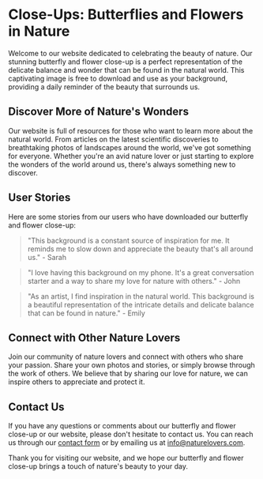 <!--font:Montserrat-->

# Close-Ups: Butterflies and Flowers in Nature

Welcome to our website dedicated to celebrating the beauty of nature. Our stunning butterfly and flower close-up is a perfect representation of the delicate balance and wonder that can be found in the natural world. This captivating image is free to download and use as your background, providing a daily reminder of the beauty that surrounds us.

## Discover More of Nature's Wonders

Our website is full of resources for those who want to learn more about the natural world. From articles on the latest scientific discoveries to breathtaking photos of landscapes around the world, we've got something for everyone. Whether you're an avid nature lover or just starting to explore the wonders of the world around us, there's always something new to discover.

## User Stories

Here are some stories from our users who have downloaded our butterfly and flower close-up:

> "This background is a constant source of inspiration for me. It reminds me to slow down and appreciate the beauty that's all around us." - Sarah

> "I love having this background on my phone. It's a great conversation starter and a way to share my love for nature with others." - John

> "As an artist, I find inspiration in the natural world. This background is a beautiful representation of the intricate details and delicate balance that can be found in nature." - Emily

## Connect with Other Nature Lovers

Join our community of nature lovers and connect with others who share your passion. Share your own photos and stories, or simply browse through the work of others. We believe that by sharing our love for nature, we can inspire others to appreciate and protect it.

## Contact Us

If you have any questions or comments about our butterfly and flower close-up or our website, please don't hesitate to contact us. You can reach us through our [contact form](#) or by emailing us at info@naturelovers.com.

Thank you for visiting our website, and we hope our butterfly and flower close-up brings a touch of nature's beauty to your day.

<!--

Write me content for website with wallpaper which alt text is:

"A close-up of a butterfly on a flower"

The name/title of the page should not be 1:1 copy of the alt text but rather a real content of the website which is using this wallpaper.

- Use markdown format 
- Start with heading
- Heading should be short and concise
- The content should look like a real website 
- The website should not be about the wallpaper, wallpaper is just a related background
- Heading should be contain work "wallpaper" or "background"
- Include real sections like references, contact, user stories, etc. use things relevant to the page purpose.
- Feel free to use structure like headings, bullets, numbering, blockquotes, paragraphs, horizontal lines, etc.
- You can use formatting like bold or _italic_
- You can include UTF-8 emojis
- Links should be only #hash anchors (and you can refer to the document itself)
- Do not include images


---


# Beautiful Butterfly Wallpaper for Nature Lovers

Welcome to our website dedicated to nature lovers! Our beautiful butterfly wallpaper will transport you to a world of natural beauty and wonder. This stunning close-up of a butterfly on a flower is the perfect background for your desktop, laptop, or mobile device.

## Why Choose Our Butterfly Wallpaper?

Our butterfly wallpaper is not only beautiful but also high-quality and free to download. You can use it as your background without worrying about any copyright issues. Plus, it's available in various resolutions, so you can choose the one that fits your screen perfectly.

## How to Download Our Butterfly Wallpaper?

Downloading our butterfly wallpaper is easy. Simply click on the download button below the image, and it will be saved to your device. You can then set it as your background through your device's settings.

## User Stories

Here are some stories from our users who have downloaded our butterfly wallpaper:

> "I love butterflies, and this wallpaper is just perfect for me. It's so beautiful and calming to look at." - Emily

> "This wallpaper has transformed my boring desktop into a work of art. I get compliments on it all the time!" - John

> "I'm a nature photographer, and this wallpaper inspires me every day to go out and capture more beautiful moments like this." - Sarah

## References

If you're interested in learning more about butterflies and their importance in nature, here are some resources you might find helpful:

- [Butterfly Conservation](#)
- [National Geographic: Butterflies](#)
- [The Butterfly Site](#)

## Contact Us

If you have any questions or comments about our butterfly wallpaper or our website, please don't hesitate to contact us. You can reach us through our [contact form](#) or by emailing us at info@naturelovers.com.

Thank you for visiting our website, and we hope you enjoy our beautiful butterfly wallpaper!


---


Heading should not include word "wallpaper". The website should not be about the wallpaper itself, wallpaper is just a related background, rewrite whole content.


---


# Nature's Beauty: A Butterfly and Flower Close-Up

Welcome to our website dedicated to the beauty of nature. Our stunning butterfly and flower close-up is the perfect background for those who appreciate the wonders of the natural world. This captivating image captures the delicate balance between two of nature's most beautiful creations.

## Why Choose Our Butterfly and Flower Background?

Our butterfly and flower background is not only beautiful but also high-quality and free to download. You can use it as your background without worrying about any copyright issues. Plus, it's available in various resolutions, so you can choose the one that fits your screen perfectly.

## Discover More of Nature's Wonders

If you're interested in learning more about the beauty of nature, we have plenty of resources for you to explore. From articles on the latest scientific discoveries to breathtaking photos of landscapes around the world, we've got something for everyone.

## User Stories

Here are some stories from our users who have downloaded our butterfly and flower background:

> "This background reminds me to take a moment and appreciate the small things in life. It's a beautiful reminder of the wonder that surrounds us." - Sarah

> "I love having this background on my phone. It's a conversation starter and a way to share my appreciation for nature with others." - John

> "As an artist, I find inspiration in the natural world. This background is a constant source of creativity for me." - Emily

## Connect with Other Nature Lovers

Join our community of nature lovers and connect with others who share your passion. Share your own photos and stories, or simply browse through the work of others. We believe that by sharing our love for nature, we can inspire others to appreciate and protect it.

## Contact Us

If you have any questions or comments about our butterfly and flower background or our website, please don't hesitate to contact us. You can reach us through our [contact form](#) or by emailing us at info@naturelovers.com.

Thank you for visiting our website, and we hope our butterfly and flower background brings a touch of nature's beauty to your day.


---


Heading is too long, rewrite whole content.


---


# Discover the Beauty of Nature with Our Butterfly and Flower Close-Up

Welcome to our website dedicated to celebrating the beauty of nature. Our stunning butterfly and flower close-up is a perfect representation of the delicate balance and wonder that can be found in the natural world. This captivating image is free to download and use as your background, providing a daily reminder of the beauty that surrounds us.

## Explore the Wonders of Nature

Our website is full of resources for those who want to learn more about the natural world. From articles on the latest scientific discoveries to breathtaking photos of landscapes around the world, we've got something for everyone. Whether you're an avid nature lover or just starting to explore the wonders of the world around us, there's always something new to discover.

## User Stories

Here are some stories from our users who have downloaded our butterfly and flower close-up:

> "This background is a constant source of inspiration for me. It reminds me to slow down and appreciate the beauty that's all around us." - Sarah

> "I love having this background on my phone. It's a great conversation starter and a way to share my love for nature with others." - John

> "As an artist, I find inspiration in the natural world. This background is a beautiful representation of the intricate details and delicate balance that can be found in nature." - Emily

## Connect with Other Nature Lovers

Join our community of nature lovers and connect with others who share your passion. Share your own photos and stories, or simply browse through the work of others. We believe that by sharing our love for nature, we can inspire others to appreciate and protect it.

## Contact Us

If you have any questions or comments about our butterfly and flower close-up or our website, please don't hesitate to contact us. You can reach us through our [contact form](#) or by emailing us at info@naturelovers.com.

Thank you for visiting our website, and we hope our butterfly and flower close-up brings a touch of nature's beauty to your day.


---


Heading is too long, rewrite whole content.


---


# Embrace the Beauty of Nature with Our Butterfly and Flower Close-Up

Welcome to our website dedicated to celebrating the beauty of nature. Our stunning butterfly and flower close-up is a perfect representation of the delicate balance and wonder that can be found in the natural world. This captivating image is free to download and use as your background, providing a daily reminder of the beauty that surrounds us.

## Discover More of Nature's Wonders

Our website is full of resources for those who want to learn more about the natural world. From articles on the latest scientific discoveries to breathtaking photos of landscapes around the world, we've got something for everyone. Whether you're an avid nature lover or just starting to explore the wonders of the world around us, there's always something new to discover.

## User Stories

Here are some stories from our users who have downloaded our butterfly and flower close-up:

> "This background is a constant source of inspiration for me. It reminds me to slow down and appreciate the beauty that's all around us." - Sarah

> "I love having this background on my phone. It's a great conversation starter and a way to share my love for nature with others." - John

> "As an artist, I find inspiration in the natural world. This background is a beautiful representation of the intricate details and delicate balance that can be found in nature." - Emily

## Connect with Other Nature Lovers

Join our community of nature lovers and connect with others who share your passion. Share your own photos and stories, or simply browse through the work of others. We believe that by sharing our love for nature, we can inspire others to appreciate and protect it.

## Contact Us

If you have any questions or comments about our butterfly and flower close-up or our website, please don't hesitate to contact us. You can reach us through our [contact form](#) or by emailing us at info@naturelovers.com.

Thank you for visiting our website, and we hope our butterfly and flower close-up brings a touch of nature's beauty to your day.


---


Write me a Google font which is best fitting for the website.

Pick from the list:
- Poppins
- Inter
- Raleway
- Roboto
- Dancing Script
- Futura
- Lobster
- Alegreya
- IBM Plex Sans
- Orbitron
- Lato
- Playfair Display
- Open Sans
- Exo 2
- Barlow Condensed
- Montserrat
- Great Vibes


Write just the font name nothing else.


---


Montserrat

-->
